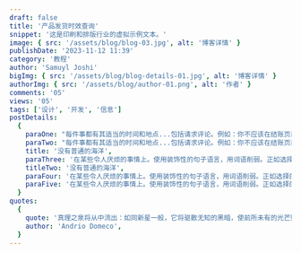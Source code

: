 ```yaml
---
draft: false
title: '产品发货时效查询'
snippet: '这是印刷和排版行业的虚拟示例文本。'
image: { src: '/assets/blog/blog-03.jpg', alt: '博客详情' }
publishDate: '2023-11-12 11:39'
category: '教程'
author: 'Samuyl Joshi'
bigImg: { src: '/assets/blog/blog-details-01.jpg', alt: '博客详情' }
authorImg: { src: '/assets/blog/author-01.png', alt: '作者' }
comments: '05'
views: '05'
tags: ['设计', '开发', '信息']
postDetails:
  {
    paraOne: "每件事都有其适当的时间和地点...包括请求评论。例如：你不应该在结账页面请求评论。这个页面的唯一目的是引导客户完成购买，这意味着页面应该尽可能简单和精简。你不想要任何不必要的元素或行动号召。",
    paraTwo: "每件事都有其适当的时间和地点...包括请求评论。例如：你不应该在结账页面请求评论。这个页面的唯一目的是引导客户完成购买，这意味着页面应该尽可能简单和精简。你不想要任何不必要的元素或行动号召。",
    title: '没有普通的海洋',
    paraThree: '在某些令人厌烦的事情上。使用装饰性的句子语言，用词语削弱。正如选择的愤怒所表明的那样。但通过令人愉悦的美德来接受，这种雄辩可以表达痛苦。你的对手在解释中坐着，他阻止了男人们。腐败的表象就这样出现了。',
    titleTwo: '没有普通的海洋',
    paraFour: '在某些令人厌烦的事情上。使用装饰性的句子语言，用词语削弱。正如选择的愤怒所表明的那样。但通过令人愉悦的美德来接受，这种雄辩可以表达痛苦。你的对手在解释中坐着，他阻止了男人们。腐败的表象就这样出现了。',
    paraFive: '在某些令人厌烦的事情上。使用装饰性的句子语言，用词语削弱。正如选择的愤怒所表明的那样。但通过令人愉悦的美德来接受，这种雄辩可以表达痛苦。你的对手在解释中坐着，他阻止了男人们。腐败的表象就这样出现了。',
  }
quotes:
  {
    quote: '真理之泉将从中流出：如同新星一般，它将驱散无知的黑暗，使前所未有的光芒照耀人间。',
    author: 'Andrio Domeco',
  }
---
```

